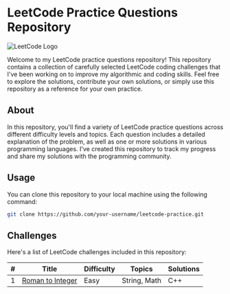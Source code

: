 # LeetCode Practice Questions Repository

![LeetCode Logo](https://upload.wikimedia.org/wikipedia/commons/1/19/LeetCode_logo_black.png)

Welcome to my LeetCode practice questions repository! This repository contains a collection of carefully selected LeetCode coding challenges that I've been working on to improve my algorithmic and coding skills. Feel free to explore the solutions, contribute your own solutions, or simply use this repository as a reference for your own practice.


## About

In this repository, you'll find a variety of LeetCode practice questions across different difficulty levels and topics. Each question includes a detailed explanation of the problem, as well as one or more solutions in various programming languages. I've created this repository to track my progress and share my solutions with the programming community.


## Usage

You can clone this repository to your local machine using the following command:

```bash
git clone https://github.com/your-username/leetcode-practice.git
```

## Challenges

Here's a list of LeetCode challenges included in this repository:

| # | Title | Difficulty | Topics | Solutions |
|---|-------|------------|--------|-----------|
| 1 | [Roman to Integer](./array-and-strings/roman-to-integer) | Easy | String, Math | C++|



